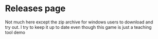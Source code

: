 # Releases page

Not much here except the zip archive for windows users to download and try out. I try to keep it up to date even though this game is just a teaching tool demo
